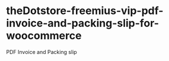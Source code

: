 # theDotstore-freemius-vip-pdf-invoice-and-packing-slip-for-woocommerce
PDF Invoice and Packing slip

